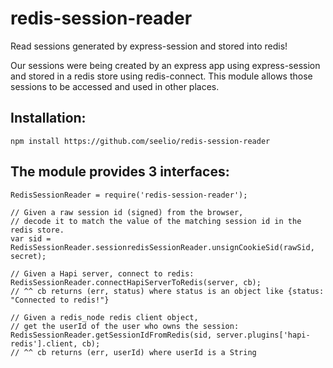 # redis-session-reader
Read sessions generated by express-session and stored into redis!

Our sessions were being created by an express app using express-session and stored in a redis store using redis-connect.  This module allows those sessions to be accessed and used in other places.  

## Installation:
`npm install https://github.com/seelio/redis-session-reader`

## The module provides 3 interfaces:

```
RedisSessionReader = require('redis-session-reader');

// Given a raw session id (signed) from the browser, 
// decode it to match the value of the matching session id in the redis store.
var sid = RedisSessionReader.sessionredisSessionReader.unsignCookieSid(rawSid, secret);

// Given a Hapi server, connect to redis:
RedisSessionReader.connectHapiServerToRedis(server, cb);
// ^^ cb returns (err, status) where status is an object like {status: "Connected to redis!"}

// Given a redis_node redis client object, 
// get the userId of the user who owns the session:
RedisSessionReader.getSessionIdFromRedis(sid, server.plugins['hapi-redis'].client, cb);
// ^^ cb returns (err, userId) where userId is a String

```
